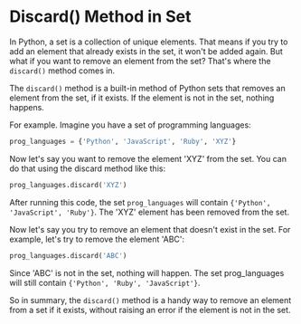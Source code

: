 # Discard() Method in Set

In Python, a set is a collection of unique elements. That means if you try to add an element that already exists in the set, it won't be added again. But what if you want to remove an element from the set? That's where the `discard()` method comes in.

The `discard()` method is a built-in method of Python sets that removes an element from the set, if it exists. If the element is not in the set, nothing happens.

For example. Imagine you have a set of programming languages:

```python
prog_languages = {'Python', 'JavaScript', 'Ruby', 'XYZ'}
```

Now let's say you want to remove the element 'XYZ' from the set. You can do that using the discard method like this:

```python
prog_languages.discard('XYZ')
```

After running this code, the set `prog_languages` will contain `{'Python', 'JavaScript', 'Ruby'}`. The 'XYZ' element has been removed from the set.

Now let's say you try to remove an element that doesn't exist in the set. For example, let's try to remove the element 'ABC':

```python
prog_languages.discard('ABC')
```

Since 'ABC' is not in the set, nothing will happen. The set prog_languages will still contain `{'Python', 'Ruby', 'JavaScript'}`.

So in summary, the `discard()` method is a handy way to remove an element from a set if it exists, without raising an error if the element is not in the set.
